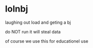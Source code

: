 # lolnbj
laughing out load and geting a bj

do NOT run it will steal data 

of course we use this for educationel use
